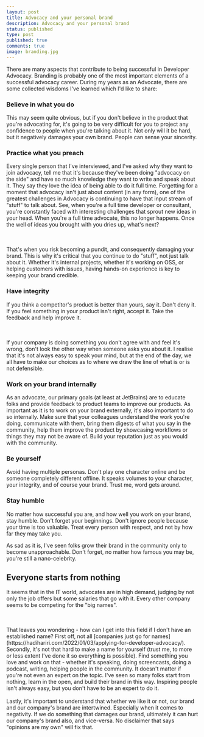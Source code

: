 ```yaml
---
layout: post
title: Advocacy and your personal brand
description: Advocacy and your personal brand 
status: published
type: post
published: true
comments: true
image: branding.jpg
---
```

There are many aspects that contribute to being successful in Developer Advocacy. Branding is probably one of the most important elements of a successful advocacy career. During my years as an Advocate, there are some collected wisdoms I've learned which I'd like to share:

### Believe in what you do

This may seem quite obvious, but if you don't believe in the product that you're advocating for, it's going to be very difficult for you to project any confidence to people when you're talking about it. Not only will it be hard, but it negatively damages your own brand. People can sense your sincerity.

### Practice what you preach

Every single person that I've interviewed, and I've asked why they want to join advocacy, tell me that it's because they've been doing "advocacy on the side" and have so much knowledge
they want to write and speak about it. They say they love the idea of being able to do it full time. Forgetting for a moment that advocacy isn't just about content (in any form), one of the greatest
challenges in Advocacy is continuing to have that input stream of "stuff" to talk about. See, when you're a full time developer or consultant, you're constantly faced with interesting challenges
that sprout new ideas in your head. When you're a full time advocate, this no longer happens. Once the well of ideas you brought with you dries up, what's next?

<br/>
<br/>
That's when you risk becoming a pundit, and consequently damaging your brand. This is why it's critical that you continue to do "stuff", not just talk about it. Whether it's internal projects, whether it's
working on OSS, or helping customers with issues, having hands-on experience is key to keeping your brand credible.

### Have integrity

If you think a competitor's product is better than yours, say it. Don't deny it. If you feel something in your product isn't right, accept it. Take the feedback and
help improve it.

<br/>
<br/>
If your company is doing something you don't agree with and feel it's wrong, don't look the other way when someone asks you about it.
I realise that it's not always easy to speak your mind, but at the end of the day, we all have to make our choices as to where we draw the line of what is or is not defensible.

### Work on your brand internally

As an advocate, our primary goals (at least at JetBrains) are to educate folks and provide feedback to product teams to improve our products. As important as it is to
work on your brand externally, it's also important to do so internally. Make sure that your colleagues understand the work you're doing, communicate with them, bring them digests of
what you say in the community, help them improve the product by showcasing workflows or things they may not be aware of. Build your reputation just as you would with the community.


### Be yourself

Avoid having multiple personas. Don't play one character online and be someone completely different offline. It speaks volumes to your
character, your integrity, and of course your brand. Trust me, word gets around.

### Stay humble

No matter how successful you are, and how well you work on your brand, stay humble. Don't forget your beginnings. Don't ignore people because your time is too valuable. Treat every person with
respect, and not by how far they may take you. 

As sad as it is, I've seen folks grow their brand in the community only to become unapproachable. Don't forget, no matter how famous you may be, you're still a nano-celebrity.

## Everyone starts from nothing

It seems that in the IT world, advocates are in high demand, judging by not only the job offers but some salaries that go with
it. Every other company seems to be competing for the "big names". 

<br/>
<br/>
That leaves you wondering - how can I get into this field if I don't have an established name? First off, not all [companies just go for names](https://hadihariri.com/2022/01/03/applying-for-developer-advocacy/).
Secondly, it's not that hard to make a name for yourself (trust me, to more or less extent I've done it so everything is possible). Find something you love and work on that - whether it's speaking,
doing screencasts, doing a podcast, writing, helping people in the community. It doesn't matter if you're not even an expert on the topic. I've seen so many folks start from nothing, learn in the open, and build their brand in this way.
Inspiring people isn't always easy, but you don't have to be an expert to do it.

<br/>
<br/>
Lastly, it's important to understand that whether we like it or not, our brand and our company's brand are intertwined. Especially
when it comes to negativity. If we do something that damages our brand, ultimately it can hurt our company's brand also, and vice-versa. No disclaimer that says "opinions are my own" will fix that.

